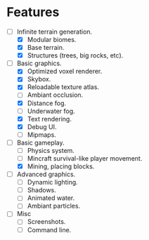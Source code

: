 # Features

- [ ] Infinite terrain generation.
  - [x] Modular biomes.
  - [x] Base terrain.
  - [x] Structures (trees, big rocks, etc).
- [ ] Basic graphics.
  - [x] Optimized voxel renderer.
  - [x] Skybox.
  - [x] Reloadable texture atlas.
  - [ ] Ambiant occlusion.
  - [x] Distance fog.
  - [ ] Underwater fog.
  - [x] Text rendering.
  - [x] Debug UI.
  - [ ] Mipmaps.
- [ ] Basic gameplay.
  - [ ] Physics system.
  - [ ] Mincraft survival-like player movement.
  - [x] Mining, placing blocks.
- [ ] Advanced graphics.
  - [ ] Dynamic lighting.
  - [ ] Shadows.
  - [ ] Animated water.
  - [ ] Ambiant particles.
- [ ] Misc
  - [ ] Screenshots.
  - [ ] Command line.
